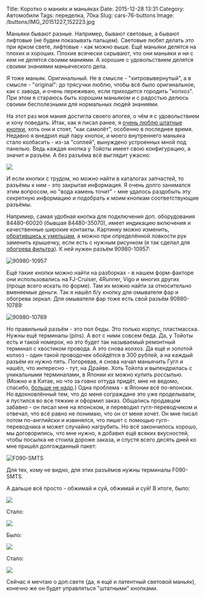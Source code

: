 Title: Коротко о маниях и маньяках
Date: 2015-12-28 13:31
Category: Автомобили
Tags: переделка, 70ка
Slug: cars-76-buttons
Image: /buttons/IMG_20151227_152223.jpg

Маньяки бывают разные. Например, бывают световые, а бывают лифтовые (не будем показывать пальцем). Световые любят делать <i>это</i> при ярком свете, лифтовые - как можно выше. Ещё маньяки делятся на плохих и хороших. Плохие всячески скрывают, что они маньяки и ни с кем не делятся своими маниями. А хорошие с удовольствием делятся своими знаниями маньяческого дела.

Я тоже маньяк. Оригинальный. Не в смысле - "хитровывернутый", а в смысле - "original": до трясучки люблю, чтобы всё было оригинальное, как с завода, и очень переживаю, если приходится городить "колхоз". При этом я стараюсь быть хорошим маньяком и с радостью делюсь своими бесполезными для нормальных людей знаниями.

На этот раз моя мания достигла своего апогея, о чём я с удовольствием и хочу поведать. Итак, как я писал ранее, я [очень люблю штатные кнопки]({filename}inverter.md), хоть они и стоят, "как самолёт", особенно в последнее время. Недавно я внедрил ещё пару кнопок, и моего внутреннего маньяка стало колбасить - из-за "соплей", вынуждено устроенных мной под панелью. Ведь каждая кнопка у Тойоты имеет свою конфигурацию, а значит и разъём. А без разъёма всё выглядит ужасно:

![]({attach}buttons/IMG_20151227_145657.jpg)

И если кнопки с трудом, но можно найти в каталогах запчастей, то разъёмы к ним - это закрытая информация. Я очень долго занимался этим вопросом, но "вода камень точит" - мне удалось раздобыть эту секретную информацию и подобрать к моим кнопкам соответствующие разъёмы.

Например, самая удобная кнопка для подключения доп. оборудования 84480-60020 (бывшая 84480-35070), имеет индикацию включения и качественные широкие контакты. Картинку можно изменить, <a href="https://www.drive2.ru/b/952753/">обратившись к умельцам</a>, а можно при определённой ловкости рук заменить крышечку, если есть с нужным рисунком (я так сделал для <a href="https://www.drive2.ru/l/5502865/">обогрева фильтра</a>). К ней нужен разъём 90980-10957:

![90980-10957]({attach}buttons/IMG_20151227_144834.jpg)

Ещё такие кнопки можно найти на разборках - в нашем форм-факторе они использовались на FJ-Cruiser, 4Runner, Vigo и многих других (проще всего искать по форме). Там их можно найти за относительно вменяемые деньги. Так я нашёл б/у кнопку для омывателя фар и обогрева зеркал. Для омывателя фар тоже есть свой разъём 90980-10789:

![90980-10789]({attach}buttons/IMG_20151227_144128.jpg)

Но правильный разъём - это пол беды. Это только корпус, пластмасска. Нужны ещё терминалы (pins). А вот с ними совсем беда. Да, у Тойоты есть и такой номерок, но это будет так называемый ремонтный терминал с хвостиком провода. А это снова колхоз. Да ещё и золотой колхоз - один такой проводочек обойдётся в 300 рублей, а на каждый разъём их нужно пять. Погоревав, я снова начал маньячить Гугл и нашёл, что интересно - тут, на Драйве. Хоть Тойота и выпендрилась с уникальными терминалами, в Японии их можно купить россыпью. (Можно и в Китае, но что за говно оттуда придёт, мне не ведомо, спасибо, <a href="https://www.drive2.ru/l/8287102/">больше не надо</a>.) Одна проблема - в Японии всё по-японски. Но вдохновлённый тем, что до меня сограждане это уже проделывали, я пустился во все тяжкие и оформил заказ. Общались продавцом забавно - он писал мне на японском, я переводил гугл-переводчиком и отвечал, что всё равно не понимаю, что он от меня хочет. Он мне писал потом по-английски и извинялся, что пишет с помощью гугл-переводчика и может случайно нагрубить. Но всё закончилось хорошо, мы договорились, что мне нужно, я добавил ещё всяких вкусностей, чтобы посылка не стоила дороже заказа, и спустя всего десять дней ко мне пришёл долгожданный пакет:

![F090-SMTS]({attach}buttons/IMG_20151227_145254.jpg)

Для тех, кому не видно, для этих разъёмов нужны терминалы F090-SMTS.

А дальше всё просто - обжимай и суй, обжимай и суй! В итоге, было:

![]({attach}buttons/IMG_20151227_144510.jpg)

Стало:

![]({attach}buttons/IMG_20151227_152223.jpg)

Было:

![]({attach}buttons/IMG_20151227_144620.jpg)

Стало:

![]({attach}buttons/IMG_20151227_153740.jpg)

Сейчас я мечтаю о доп.свете (да, я ещё и латентный световой маньяк), конечно же он будет управляться "штатными" кнопками.

